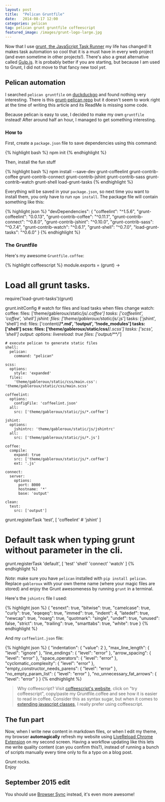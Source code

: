 ```yaml
---
layout: post
title:  "Pelican Gruntfile"
date:   2014-08-17 12:00
categories: pelican
tag: pelican grunt gruntfile coffeescript
featured_image: /images/grunt-logo-large.jpg
---
```


Now that I use [grunt, the JavaScript Task Runner][gruntjs] my life has changed! It makes task automation so cool that it is a must have in every web project (and even sometime in other projects!). There's also a great alternative called [Gulp.js][gulpjs]. It is probably better if you are starting, but because I am used to Grunt, I did not move to that fancy new tool *yet*.

<!-- more -->

## Pelican automation

I searched `pelican gruntfile` on [duckduckgo][duckduckgo] and found nothing very interesting. There is this [grunt-pelican repo][grunt-pelican-repo] but it doesn't seem to work right at the time of writing this article and its ReadMe is missing some code. 

Because pelican is easy to use, I decided to make my own `gruntfile` instead! After around half an hour, I managed to get something interesting.

### How to

First, create a `package.json` file to save dependencies using this command:

{% highlight bash %}
npm init
{% endhighlight %}

Then, install the fun stuff

{% highlight bash %}
npm install --save-dev grunt-coffeelint grunt-contrib-coffee grunt-contrib-connect grunt-contrib-jshint   grunt-contrib-sass grunt-contrib-watch grunt-shell load-grunt-tasks
{% endhighlight %}

Everything will be saved in your `package.json`, so next time you want to install them, you only have to run `npm install`. The package file will contain something like this:

{% highlight json %}
"devDependencies": {
    "coffeelint": "^1.5.6",
    "grunt-coffeelint": "0.0.13",
    "grunt-contrib-coffee": "^0.11.1",
    "grunt-contrib-connect": "^0.8.0",
    "grunt-contrib-jshint": "^0.10.0",
    "grunt-contrib-sass": "^0.7.4",
    "grunt-contrib-watch": "^0.6.1",
    "grunt-shell": "^0.7.0",
    "load-grunt-tasks": "^0.6.0"
}
{% endhighlight %}
### The Gruntfile

Here's my awesome `Gruntfile.coffee`:

{% highlight coffeescript %}
module.exports = (grunt) ->
  # Load all grunt tasks.
  require('load-grunt-tasks')(grunt)

  grunt.initConfig
    # watch for files and load tasks when files change
    watch:
      coffee:
        files: ['theme/gableroux/static/js/*.coffee']
        tasks: ['coffeelint', 'coffee', 'shell']
      jshint:
        files: ['theme/gableroux/static/js/*.js']
        tasks: ['jshint', 'shell']
      md:
        files: ['content/**/*.md', '!output', '!node_modules']
        tasks: ['shell']
      scss:
        files: ['theme/gableroux/static/css/**/*.scss']
        tasks: ['scss', 'shell']
      output:
        options:
          livereload: true
        files: ['output/**/*']

    # execute pelican to generate static files
    shell:
      pelican:
        command: "pelican"

    scss:
      options:
        style: 'expanded'
      files:
        'theme/gableroux/static/css/main.css': 'theme/gableroux/static/css/main.scss'

    coffeelint:
      options:
        configFile: 'coffeelint.json'
      all:
        src: ['theme/gableroux/static/js/*.coffee']

    jshint:
      options:
        jshintrc: 'theme/gableroux/static/js/jshintrc'
      all:
        src: ['theme/gableroux/static/js/*.js']

    coffee:
      compile:
        expand: true
        src: ['theme/gableroux/static/js/*.coffee']
        ext: '.js'

    connect:
      server:
        options:
          port: 8000
          hostname: '*'
          base: 'output'

    clean:
      test:
        src: ['output']

  grunt.registerTask 'test', [
    'coffeelint'
    # 'jshint'
  ]

  # Default task when typing grunt without parameter in the cli.
  grunt.registerTask 'default', [
    'test'
    'shell'
    'connect'
    'watch'
  ]
{% endhighlight %}

*Note*: make sure you have `pelican` installed with `pip install pelican`. Replace `gableroux` with your own theme name (where your magic files are stored) and enjoy the Grunt awesomeness by running `grunt` in a terminal.

Here's the `jshintrc` file I used:

{% highlight json %}
{
    "esnext": true,
    "bitwise": true,
    "camelcase": true,
    "curly": true,
    "eqeqeq": true,
    "immed": true,
    "indent": 4,
    "latedef": true,
    "newcap": true,
    "noarg": true,
    "quotmark": "single",
    "undef": true,
    "unused": false,
    "strict": true,
    "trailing": true,
    "smarttabs": true,
    "white": true
}
{% endhighlight %}

And my `coffeelint.json` file:

{% highlight json %}
{
  "indentation": {
    "value": 2
  },
  "max_line_length": {
    "level": "ignore"
  },
  "line_endings": {
    "level": "error"
  },
  "arrow_spacing": {
    "level": "error"
  },
  "space_operators": {
    "level": "error"
  },
  "cyclomatic_complexity": {
    "level": "error"
  },
  "empty_constructor_needs_parens": {
    "level": "error"
  },
  "no_empty_param_list": {
    "level": "error"
  },
  "no_unnecessary_fat_arrows": {
    "level": "error"
  }
}
{% endhighlight %}

> Why coffeescript? Visit [coffeescript's website][coffeescript], click on "try coffeescript", copy/paste my Gruntfile.coffee and see how it is easier to read in coffee. Consider this as syntax sugar, but when it comes to [extending javascript classes][coffeescript-classes], I really prefer using coffeescript.

## The fun part
Now, when I write new content in markdown files, or when I edit my theme, my browser **automagically** refresh my website using [LiveReload Chrome Extension][livereload] on my second screen. Having a workflow updating like this lets me write quality content (can you confirm this?), instead of running a bunch of scripts manually every time only to fix a typo on a blog post.

Grunt rocks.  
Enjoy

## September 2015 edit

You should use [Browser Sync][browsersync] instead, it's even more awesome!

[gruntjs]: http://www.gruntjs.com/
[gulpjs]: http://gulpjs.com/
[duckduckgo]: https://duckduckgo.com/
[grunt-pelican-repo]: https://github.com/chuwy/grunt-pelican/
[livereload]: https://chrome.google.com/webstore/detail/livereload/jnihajbhpnppcggbcgedagnkighmdlei
[coffeescript]: http://coffeescript.org/
[coffeescript-classes]: http://coffeescript.org/#classes
[browsersync]: http://www.browsersync.io/